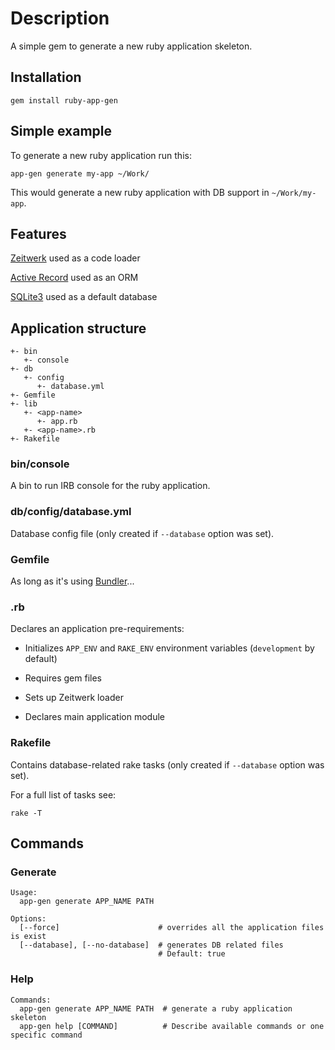 # Description

A simple gem to generate a new ruby application skeleton.

## Installation

```
gem install ruby-app-gen
```

## Simple example

To generate a new ruby application run this:

```
app-gen generate my-app ~/Work/
```

This would generate a new ruby application with DB support in `~/Work/my-app`.

## Features

[Zeitwerk](https://github.com/fxn/zeitwerk) used as a code loader

[Active Record](https://github.com/rails/rails/tree/main/activerecord) used as an ORM

[SQLite3](https://www.sqlite.org/index.html) used as a default database

## Application structure

```
+- bin
   +- console
+- db
   +- config
      +- database.yml
+- Gemfile
+- lib
   +- <app-name>
      +- app.rb
   +- <app-name>.rb
+- Rakefile
```

### bin/console

A bin to run IRB console for the ruby application.

### db/config/database.yml

Database config file (only created if `--database` option was set).

### Gemfile

As long as it's using [Bundler](https://bundler.io/)...

### <app-name>.rb

Declares an application pre-requirements:

* Initializes `APP_ENV` and `RAKE_ENV` environment variables (`development` by default)

* Requires gem files

* Sets up Zeitwerk loader

* Declares main application module

### Rakefile

Contains database-related rake tasks (only created if `--database` option was set).

For a full list of tasks see:

```
rake -T
```

## Commands

### Generate

```
Usage:
  app-gen generate APP_NAME PATH

Options:
  [--force]                      # overrides all the application files is exist
  [--database], [--no-database]  # generates DB related files
                                 # Default: true
```

### Help

```
Commands:
  app-gen generate APP_NAME PATH  # generate a ruby application skeleton
  app-gen help [COMMAND]          # Describe available commands or one specific command
```
